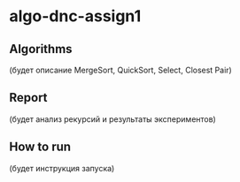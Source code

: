 # algo-dnc-assign1
## Algorithms
(будет описание MergeSort, QuickSort, Select, Closest Pair)

## Report
(будет анализ рекурсий и результаты экспериментов)

## How to run
(будет инструкция запуска)